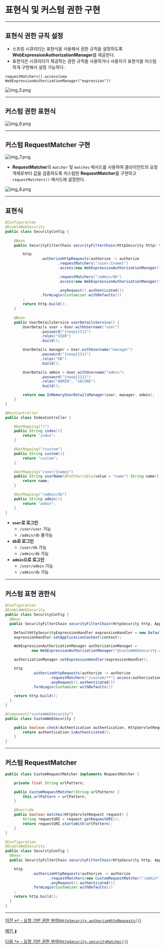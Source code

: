 # 표현식 및 커스텀 권한 구현

---

## 표현식 권한 규칙 설정

- 스프링 시큐리티는 표현식을 사용해서 권한 규칙을 설정하도록 **WebExpressionAuthorizationManager**를 제공한다.
- 표현식은 시큐리티가 제공하는 권한 규칙을 사용하거나 사용자가 표현식을 커스텀하게 구현해서 설정 가능하다.

```text
requestMatchers().access(new WebExpressionAuthorizationManager("expression"))
```

![img_5.png](image/img_5.png)

---

## 커스텀 권한 표현식

![img_6.png](image/img_6.png)

--- 

## 커스텀 RequestMatcher 구현

![img_7.png](image/img_7.png)

- **RequestMatcher**의 `matcher` 및 `matches` 메서드를 사용하여 클라이언트의 요청 객체로부터 값을 검증하도록 커스텀한 **RequestMatcher**를 구현하고 `requestMatchers()` 메서드에 설정한다.

![img_8.png](image/img_8.png)

---

## 표현식

```java
@Configuration
@EnableWebSecurity
public class SecurityConfig {
    
    @Bean
    public SecurityFilterChain securityFilterChain(HttpSecurity http) throws Exception {

        http
                .authorizeHttpRequests(authorize -> authorize
                        .requestMatchers("/user/{name}")
                        .access(new WebExpressionAuthorizationManager("#name == authentication.name"))

                        .requestMatchers("/admin/db")
                        .access(new WebExpressionAuthorizationManager("hasAnyAuthority('ROLE_DB') or hasAnyAuthority('ROLE_ADMIN')"))

                        .anyRequest().authenticated())
                .formLogin(Customizer.withDefaults())
        ;
        return http.build();
    }
    
    @Bean
    public UserDetailsService userDetailsService() {
        UserDetails user = User.withUsername("user")
                .password("{noop}1111")
                .roles("USER")
                .build();

        UserDetails manager = User.withUsername("manager")
                .password("{noop}1111")
                .roles("DB")
                .build();

        UserDetails admin = User.withUsername("admin")
                .password("{noop}1111")
                .roles("ADMIN", "SECURE")
                .build();

        return new InMemoryUserDetailsManager(user, manager, admin);
    }
}
```
```java
@RestController
public class IndexController {

    @GetMapping("/")
    public String index(){
        return "index";
    }

    @GetMapping("/custom")
    public String custom(){
        return "custom";
    }

    @GetMapping("/user/{name}")
    public String userName(@PathVariable(value = "name") String name){
        return name;
    }

    @GetMapping("/admin/db")
    public String admin(){
        return "admin";
    }
}
```

- **`user`로 로그인**
  - `/user/user` 가능
  - `/admin/db` 불가능
- **`db`로 로그인**
  - `/user/db` 가능
  - `/admin/db` 가능
- **`admin`으로 로그인**
  - `/user/admin` 가능
  - `/admin/db` 가능

---

## 커스텀 표현 권한식

```java
@Configuration
@EnableWebSecurity
public class SecurityConfig {
  @Bean
  public SecurityFilterChain securityFilterChain(HttpSecurity http, ApplicationContext context) throws Exception {

    DefaultHttpSecurityExpressionHandler expressionHandler = new DefaultHttpSecurityExpressionHandler();
    expressionHandler.setApplicationContext(context);

    WebExpressionAuthorizationManager authorizationManager =
            new WebExpressionAuthorizationManager("@customWebSecurity.check(authentication, request)");

    authorizationManager.setExpressionHandler(expressionHandler);

    http
            .authorizeHttpRequests(authorize -> authorize
                    .requestMatchers("/custom/**").access(authorizationManager)
                    .anyRequest().authenticated())
            .formLogin(Customizer.withDefaults())
    ;
    return http.build();
  }
}
```
```java
@Component("customWebSecurity")
public class CustomWebSecurity {

    public boolean check(Authentication authentication, HttpServletRequest request){
        return authentication.isAuthenticated();
    }
}
```

---

## 커스텀 RequestMatcher

```java
public class CustomRequestMatcher implements RequestMatcher {

    private final String urlPattern;

    public CustomRequestMatcher(String urlPattern) {
        this.urlPattern = urlPattern;
    }

    @Override
    public boolean matches(HttpServletRequest request) {
        String requestURI = request.getRequestURI();
        return requestURI.startsWith(urlPattern);
    }
}
```
```java
@Configuration
@EnableWebSecurity
public class SecurityConfig {
  @Bean
  public SecurityFilterChain securityFilterChain(HttpSecurity http, ApplicationContext context) throws Exception {

    http
            .authorizeHttpRequests(authorize -> authorize
                    .requestMatchers(new CustomRequestMatcher("/admin")).hasAuthority("ROLE_ADMIN")
                    .anyRequest().authenticated())
            .formLogin(Customizer.withDefaults())
    ;
    return http.build();
  }
}
```

---

[이전 ↩️ - 요청 기반 권한 부여(`HttpSecurity.authorizeHttpRequests()`)](https://github.com/genesis12345678/TIL/blob/main/Spring/security/security/AuthorizeProcess/HttpRequests.md)

[메인 ⏫](https://github.com/genesis12345678/TIL/blob/main/Spring/security/security/main.md)

[다음 ↪️ - 요청 기반 권한 부여(`HttpSecurity.securityMatcher()`)](https://github.com/genesis12345678/TIL/blob/main/Spring/security/security/AuthorizeProcess/security/securityMatcher.md)